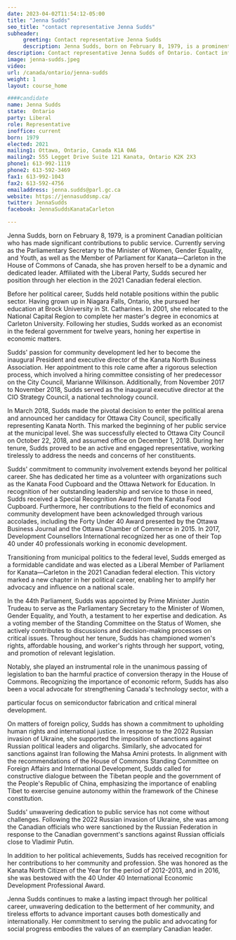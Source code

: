 ```yaml
---
date: 2023-04-02T11:54:12-05:00
title: "Jenna Sudds"
seo_title: "contact representative Jenna Sudds"
subheader:
     greeting: Contact representative Jenna Sudds
     description: Jenna Sudds, born on February 8, 1979, is a prominent Canadian politician who has made significant contributions to public service.
description: Contact representative Jenna Sudds of Ontario. Contact information for Jenna Sudds includes email address, phone number, and mailing address.
image: jenna-sudds.jpeg
video:
url: /canada/ontario/jenna-sudds
weight: 1
layout: course_home

####candidate
name: Jenna Sudds
state:	Ontario
party: Liberal
role: Representative
inoffice: current
born: 1979
elected: 2021
mailing1: Ottawa, Ontario, Canada K1A 0A6
mailing2: 555 Legget Drive Suite 121 Kanata, Ontario K2K 2X3
phone1: 613-992-1119
phone2: 613-592-3469
fax1: 613-992-1043
fax2: 613-592-4756
emailaddress: jenna.sudds@parl.gc.ca
website: https://jennasuddsmp.ca/
twitter: JennaSudds
facebook: JennaSuddsKanataCarleton

---
```


Jenna Sudds, born on February 8, 1979, is a prominent Canadian politician who has made significant contributions to public service. Currently serving as the Parliamentary Secretary to the Minister of Women, Gender Equality, and Youth, as well as the Member of Parliament for Kanata—Carleton in the House of Commons of Canada, she has proven herself to be a dynamic and dedicated leader. Affiliated with the Liberal Party, Sudds secured her position through her election in the 2021 Canadian federal election.

Before her political career, Sudds held notable positions within the public sector. Having grown up in Niagara Falls, Ontario, she pursued her education at Brock University in St. Catharines. In 2001, she relocated to the National Capital Region to complete her master's degree in economics at Carleton University. Following her studies, Sudds worked as an economist in the federal government for twelve years, honing her expertise in economic matters.

Sudds' passion for community development led her to become the inaugural President and executive director of the Kanata North Business Association. Her appointment to this role came after a rigorous selection process, which involved a hiring committee consisting of her predecessor on the City Council, Marianne Wilkinson. Additionally, from November 2017 to November 2018, Sudds served as the inaugural executive director at the CIO Strategy Council, a national technology council.

In March 2018, Sudds made the pivotal decision to enter the political arena and announced her candidacy for Ottawa City Council, specifically representing Kanata North. This marked the beginning of her public service at the municipal level. She was successfully elected to Ottawa City Council on October 22, 2018, and assumed office on December 1, 2018. During her tenure, Sudds proved to be an active and engaged representative, working tirelessly to address the needs and concerns of her constituents.

Sudds' commitment to community involvement extends beyond her political career. She has dedicated her time as a volunteer with organizations such as the Kanata Food Cupboard and the Ottawa Network for Education. In recognition of her outstanding leadership and service to those in need, Sudds received a Special Recognition Award from the Kanata Food Cupboard. Furthermore, her contributions to the field of economics and community development have been acknowledged through various accolades, including the Forty Under 40 Award presented by the Ottawa Business Journal and the Ottawa Chamber of Commerce in 2015. In 2017, Development Counsellors International recognized her as one of their Top 40 under 40 professionals working in economic development.

Transitioning from municipal politics to the federal level, Sudds emerged as a formidable candidate and was elected as a Liberal Member of Parliament for Kanata—Carleton in the 2021 Canadian federal election. This victory marked a new chapter in her political career, enabling her to amplify her advocacy and influence on a national scale.

In the 44th Parliament, Sudds was appointed by Prime Minister Justin Trudeau to serve as the Parliamentary Secretary to the Minister of Women, Gender Equality, and Youth, a testament to her expertise and dedication. As a voting member of the Standing Committee on the Status of Women, she actively contributes to discussions and decision-making processes on critical issues. Throughout her tenure, Sudds has championed women's rights, affordable housing, and worker's rights through her support, voting, and promotion of relevant legislation.

Notably, she played an instrumental role in the unanimous passing of legislation to ban the harmful practice of conversion therapy in the House of Commons. Recognizing the importance of economic reform, Sudds has also been a vocal advocate for strengthening Canada's technology sector, with a

 particular focus on semiconductor fabrication and critical mineral development.

On matters of foreign policy, Sudds has shown a commitment to upholding human rights and international justice. In response to the 2022 Russian invasion of Ukraine, she supported the imposition of sanctions against Russian political leaders and oligarchs. Similarly, she advocated for sanctions against Iran following the Mahsa Amini protests. In alignment with the recommendations of the House of Commons Standing Committee on Foreign Affairs and International Development, Sudds called for constructive dialogue between the Tibetan people and the government of the People's Republic of China, emphasizing the importance of enabling Tibet to exercise genuine autonomy within the framework of the Chinese constitution.

Sudds' unwavering dedication to public service has not come without challenges. Following the 2022 Russian invasion of Ukraine, she was among the Canadian officials who were sanctioned by the Russian Federation in response to the Canadian government's sanctions against Russian officials close to Vladimir Putin.

In addition to her political achievements, Sudds has received recognition for her contributions to her community and profession. She was honored as the Kanata North Citizen of the Year for the period of 2012-2013, and in 2016, she was bestowed with the 40 Under 40 International Economic Development Professional Award.

Jenna Sudds continues to make a lasting impact through her political career, unwavering dedication to the betterment of her community, and tireless efforts to advance important causes both domestically and internationally. Her commitment to serving the public and advocating for social progress embodies the values of an exemplary Canadian leader.
